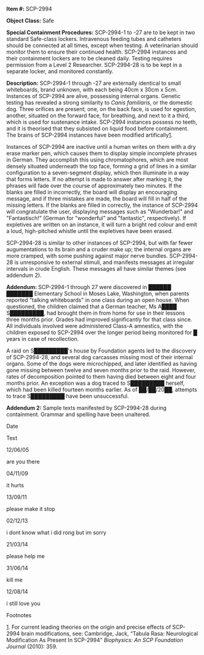 **Item #:** SCP-2994

**Object Class:** Safe

**Special Containment Procedures:** SCP-2994-1 to -27 are to be kept in two standard Safe-class lockers. Intravenous feeding tubes and catheters should be connected at all times, except when testing. A veterinarian should monitor them to ensure their continued health. SCP-2994 instances and their containment lockers are to be cleaned daily. Testing requires permission from a Level 2 Researcher. SCP-2994-28 is to be kept in a separate locker, and monitored constantly.

**Description:** SCP-2994-1 through -27 are externally identical to small whiteboards, brand unknown, with each being 40cm x 30cm x 5cm. Instances of SCP-2994 are alive, possessing internal organs. Genetic testing has revealed a strong similarity to _Canis familiaris_, or the domestic dog. Three orifices are present; one, on the back face, is used for egestion, another, situated on the forward face, for breathing, and next to it a third, which is used for sustenance intake. SCP-2994 instances possess no teeth, and it is theorised that they subsisted on liquid food before containment. The brains of SCP-2994 instances have been modified artifically[1](javascript:;).

Instances of SCP-2994 are inactive until a human writes on them with a dry erase marker pen, which causes them to display simple incomplete phrases in German. They accomplish this using chromatophores, which are most densely situated underneath the top face, forming a grid of lines in a similar configuration to a seven-segment display, which then illuminate in a way that forms letters. If no attempt is made to answer after marking it, the phrases will fade over the course of approximately two minutes. If the blanks are filled in incorrectly, the board will display an encouraging message, and if three mistakes are made, the board will fill in half of the missing letters. If the blanks are filled in correctly, the instance of SCP-2994 will congratulate the user, displaying messages such as "Wunderbar!" and "Fantastisch!" (German for "wonderful" and "fantastic", respectively). If expletives are written on an instance, it will turn a bright red colour and emit a loud, high-pitched whistle until the expletives have been erased.

SCP-2994-28 is similar to other instances of SCP-2994, but with far fewer augumentations to its brain and a cruder make up; the internal organs are more cramped, with some pushing against major nerve bundles. SCP-2994-28 is unresponsive to external stimuli, and manifests messages at irregular intervals in crude English. These messages all have similar themes (see addendum 2).

**Addendum:** SCP-2994-1 through 27 were discovered in ██████ ███████ Elementary School in Moses Lake, Washington, when parents reported "talking whiteboards" in one class during an open house. When questioned, the children claimed that a German teacher, Ms A████ S█████████, had brought them in from home for use in their lessons three months prior. Grades had improved significantly for that class since. All individuals involved were administered Class-A amnestics, with the children exposed to SCP-2994 over the longer period being monitored for █ years in case of recollection.

A raid on S█████████'s house by Foundation agents led to the discovery of SCP-2994-28, and several dog carcasses missing most of their internal organs. Some of the dogs were microchipped, and later identified as having gone missing between twelve and seven months prior to the raid. However, rates of decomposition pointed to them having died between eight and four months prior. An exception was a dog traced to S█████████ herself, which had been killed fourteen months earlier. As of ██/██/20██, attempts to trace S█████████ have been unsuccessful.

**Addendum 2:** Sample texts manifested by SCP-2994-28 during containment. Grammar and spelling have been unaltered.  

Date

Text

12/06/05

are you there

04/11/09

it hurts

13/09/11

please make it stop

02/12/13

i dont know what i did rong but im sorry

21/03/14

please help me

31/06/14

kill me

12/08/14

i still love you

Footnotes

[1](javascript:;). For current leading theories on the origin and precise effects of SCP-2994 brain modifications, see: Cambridge, Jack, “Tabula Rasa: Neurological Modification As Present In SCP-2994” _Biophysics: An SCP Foundation Journal_ (2010): 359.
